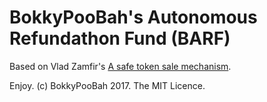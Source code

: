 # BokkyPooBah's Autonomous Refundathon Fund (BARF)

Based on Vlad Zamfir's [A safe token sale mechanism](https://medium.com/@Vlad_Zamfir/a-safe-token-sale-mechanism-8d73c430ddd1).

Enjoy. (c) BokkyPooBah 2017. The MIT Licence.
